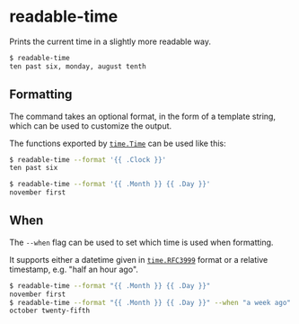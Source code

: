 # readable-time

Prints the current time in a slightly more readable way.

```bash
$ readable-time
ten past six, monday, august tenth
```

## Formatting

The command takes an optional format, in the form of a template string, which
can be used to customize the output.

The functions exported by [`time.Time`](./time/time.go#17-19) can be used like this:

```bash
$ readable-time --format '{{ .Clock }}'
ten past six
````

```bash
$ readable-time --format '{{ .Month }} {{ .Day }}'
november first
````

## When

The `--when` flag can be used to set which time is used when formatting.

It supports either a datetime given in [`time.RFC3999`](https://pkg.go.dev/time#pkg-constants)
format or a relative timestamp, e.g. "half an hour ago".

```bash
$ readable-time --format "{{ .Month }} {{ .Day }}"
november first
$ readable-time --format "{{ .Month }} {{ .Day }}" --when "a week ago"
october twenty-fifth
```
